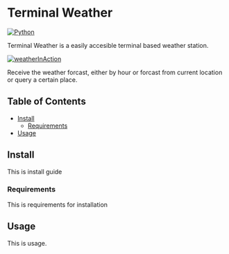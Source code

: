 # Terminal Weather
[![Python](https://img.shields.io/badge/python-v3.6.0-blue.svg)](https://www.python.org/downloads)

Terminal Weather is a easily accesible terminal based weather station.

[![weatherInAction](https://i.imgur.com/EdtFau5.gif)](https://i.imgur.com/EdtFau5.gif)

Receive the weather forcast, either by hour or forcast from current location or query a certain place. 


## Table of Contents
- [Install](#1-install)
  - [Requirements](#11-requirements)
- [Usage](#2-usage)



## Install
This is install guide

### Requirements
This is requirements for installation

## Usage
This is usage. 
